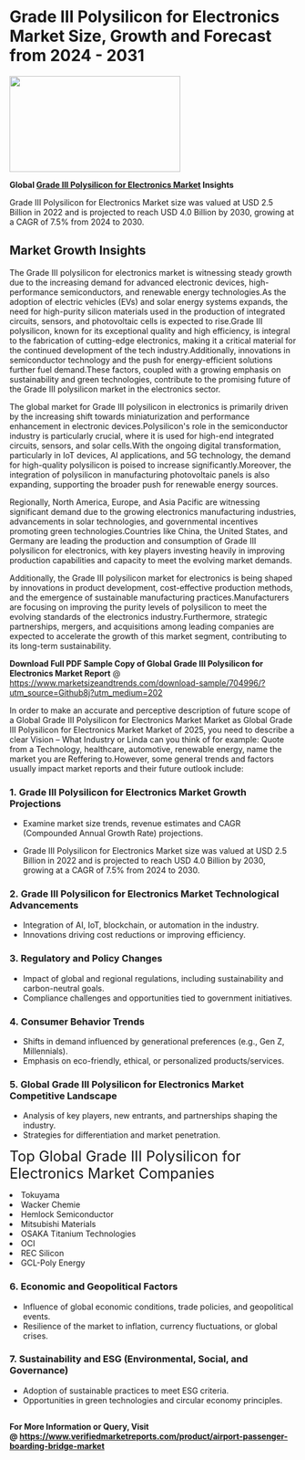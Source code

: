 <H1>Grade III Polysilicon for Electronics Market Size, Growth and Forecast from 2024 - 2031</H1><img class="aligncenter size-medium wp-image-584254" src="https://thirdeyenews.in/wp-content/uploads/2024/09/Global-Market-Research-300x168.jpeg" alt="" width="300" height="168" /><p><strong>Global&nbsp;<a href="https://www.marketsizeandtrends.com/download-sample/704996/?utm_source=Github8j?utm_medium=202">Grade III Polysilicon for Electronics Market</a> Insights</strong></p><p>Grade III Polysilicon for Electronics Market size was valued at USD 2.5 Billion in 2022 and is projected to reach USD 4.0 Billion by 2030, growing at a CAGR of 7.5% from 2024 to 2030.</p><p><h2>Market Growth Insights</h2> <p>The Grade III polysilicon for electronics market is witnessing steady growth due to the increasing demand for advanced electronic devices, high-performance semiconductors, and renewable energy technologies.As the adoption of electric vehicles (EVs) and solar energy systems expands, the need for high-purity silicon materials used in the production of integrated circuits, sensors, and photovoltaic cells is expected to rise.Grade III polysilicon, known for its exceptional quality and high efficiency, is integral to the fabrication of cutting-edge electronics, making it a critical material for the continued development of the tech industry.Additionally, innovations in semiconductor technology and the push for energy-efficient solutions further fuel demand.These factors, coupled with a growing emphasis on sustainability and green technologies, contribute to the promising future of the Grade III polysilicon market in the electronics sector.</p> <p>The global market for Grade III polysilicon in electronics is primarily driven by the increasing shift towards miniaturization and performance enhancement in electronic devices.Polysilicon's role in the semiconductor industry is particularly crucial, where it is used for high-end integrated circuits, sensors, and solar cells.With the ongoing digital transformation, particularly in IoT devices, AI applications, and 5G technology, the demand for high-quality polysilicon is poised to increase significantly.Moreover, the integration of polysilicon in manufacturing photovoltaic panels is also expanding, supporting the broader push for renewable energy sources.</p> <p>Regionally, North America, Europe, and Asia Pacific are witnessing significant demand due to the growing electronics manufacturing industries, advancements in solar technologies, and governmental incentives promoting green technologies.Countries like China, the United States, and Germany are leading the production and consumption of Grade III polysilicon for electronics, with key players investing heavily in improving production capabilities and capacity to meet the evolving market demands.</p> <p>Additionally, the Grade III polysilicon market for electronics is being shaped by innovations in product development, cost-effective production methods, and the emergence of sustainable manufacturing practices.Manufacturers are focusing on improving the purity levels of polysilicon to meet the evolving standards of the electronics industry.Furthermore, strategic partnerships, mergers, and acquisitions among leading companies are expected to accelerate the growth of this market segment, contributing to its long-term sustainability.</p> <p><span class=""><strong>Download Full PDF Sample Copy of Global Grade III Polysilicon for Electronics Market Report</strong> @ <a href="https://www.marketsizeandtrends.com/download-sample/704996/?utm_source=Github8j?utm_medium=202" target="_blank">https://www.marketsizeandtrends.com/download-sample/704996/?utm_source=Github8j?utm_medium=202</a></span></p><p>In order to make an accurate and perceptive description of future scope of a Global&nbsp;Grade III Polysilicon for Electronics Market Market as Global&nbsp;Grade III Polysilicon for Electronics Market Market of 2025, you need to describe a clear Vision &ndash; What Industry or Linda can you think of for example: Quote from a Technology, healthcare, automotive, renewable energy, name the market you are Reffering to.However, some general trends and factors usually impact market reports and their future outlook include:</p><h3>1.&nbsp;<strong>Grade III Polysilicon for Electronics Market Growth Projections</strong></h3><ul><li>Examine market size trends, revenue estimates and CAGR (Compounded Annual Growth Rate) projections.</li><li><p>Grade III Polysilicon for Electronics Market size was valued at USD 2.5 Billion in 2022 and is projected to reach USD 4.0 Billion by 2030, growing at a CAGR of 7.5% from 2024 to 2030.</p></li></ul><h3>2.&nbsp;<strong>Grade III Polysilicon for Electronics Market Technological Advancements</strong></h3><ul><li>Integration of AI, IoT, blockchain, or automation in the industry.</li><li>Innovations driving cost reductions or improving efficiency.</li></ul><h3>3.&nbsp;<strong>Regulatory and Policy Changes</strong></h3><ul><li>Impact of global and regional regulations, including sustainability and carbon-neutral goals.</li><li>Compliance challenges and opportunities tied to government initiatives.</li></ul><h3>4.&nbsp;<strong>Consumer Behavior Trends</strong></h3><ul><li>Shifts in demand influenced by generational preferences (e.g., Gen Z, Millennials).</li><li>Emphasis on eco-friendly, ethical, or personalized products/services.</li></ul><h3>5.&nbsp;<strong>Global Grade III Polysilicon for Electronics Market Competitive Landscape</strong></h3><ul><li>Analysis of key players, new entrants, and partnerships shaping the industry.</li><li>Strategies for differentiation and market penetration.</li></ul><p data-pm-slice="1 1 []"><span style="color: inherit; font-family: inherit; font-size: 25px;">Top Global Grade III Polysilicon for Electronics Market Companies</span></p><div class="" data-test-id=""><p><li>Tokuyama</li><li> Wacker Chemie</li><li> Hemlock Semiconductor</li><li> Mitsubishi Materials</li><li> OSAKA Titanium Technologies</li><li> OCI</li><li> REC Silicon</li><li> GCL-Poly Energy</li></p></div><h3>6.&nbsp;<strong>Economic and Geopolitical Factors</strong></h3><ul><li>Influence of global economic conditions, trade policies, and geopolitical events.</li><li>Resilience of the market to inflation, currency fluctuations, or global crises.</li></ul><h3>7.&nbsp;<strong>Sustainability and ESG (Environmental, Social, and Governance)</strong></h3><ul><li>Adoption of sustainable practices to meet ESG criteria.</li><li>Opportunities in green technologies and circular economy principles.</li></ul><h2><strong style="font-size: 14px;">For More Information or Query, Visit @&nbsp;</strong><a style="background-color: #ffffff; font-size: 14px;" href="https://www.marketsizeandtrends.com/report/grade-iii-polysilicon-for-electronics-market/" target="_blank">https://www.verifiedmarketreports.com/product/airport-passenger-boarding-bridge-market</a></h2>